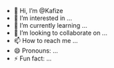 - 👋 Hi, I’m @Kafize
- 👀 I’m interested in ...
- 🌱 I’m currently learning ...
- 💞️ I’m looking to collaborate on ...
- 📫 How to reach me ...
- 😄 Pronouns: ...
- ⚡ Fun fact: ...

<!---
Kafize/Kafize is a ✨ special ✨ repository because its `README.md` (this file) appears on your GitHub profile.
You can click the Preview link to take a look at your changes.
--->
